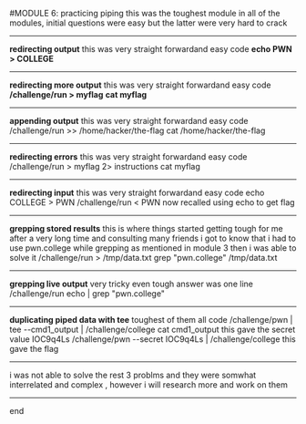 #MODULE 6: practicing piping 
this was the toughest module in all of the modules, initial questions were easy but the latter were very hard to crack 
****
**redirecting output** this was very straight forwardand easy 
code **echo PWN > COLLEGE**
****
**redirecting more output** this was very straight forwardand easy 
code **/challenge/run > myflag**
**cat myflag**
****
**appending output** this was very straight forwardand easy 
code 
/challenge/run >> /home/hacker/the-flag
cat /home/hacker/the-flag
****
**redirecting errors** this was very straight forwardand easy 
code 
/challenge/run > myflag 2> instructions
cat myflag
****
**redirecting input** this was very straight forwardand easy 
code 
echo COLLEGE > PWN
/challenge/run < PWN
now recalled using echo to get flag 
****
**grepping stored results**
this is where things started getting tough for me 
after a very long time and consulting many friends i got to know that i had to use pwn.college while grepping as mentioned in module 3 
then i was able to solve it 
/challenge/run > /tmp/data.txt
grep "pwn.college" /tmp/data.txt
****
**grepping live output** very tricky even tough answer was one line 
/challenge/run echo | grep "pwn.college"
****
**duplicating piped data with tee** toughest of them all 
code 
/challenge/pwn | tee --cmd1_output | /challenge/college
cat cmd1_output    this gave the secret value IOC9q4Ls
/challenge/pwn --secret IOC9q4Ls | /challenge/college
this gave the flag 
****
i was not able to solve the rest 3 problms and they were somwhat interrelated and complex , however i will research more and work on them 
****
 end












   
